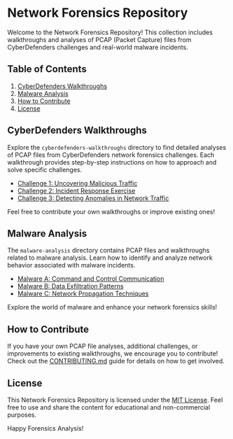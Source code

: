 # Network Forensics Repository

Welcome to the Network Forensics Repository! This collection includes walkthroughs and analyses of PCAP (Packet Capture) files from CyberDefenders challenges and real-world malware incidents.

## Table of Contents

1. [CyberDefenders Walkthroughs](#cyberdefenders-walkthroughs)
2. [Malware Analysis](#malware-analysis)
3. [How to Contribute](#how-to-contribute)
4. [License](#license)

## CyberDefenders Walkthroughs

Explore the `cyberdefenders-walkthroughs` directory to find detailed analyses of PCAP files from CyberDefenders network forensics challenges. Each walkthrough provides step-by-step instructions on how to approach and solve specific challenges.

- [Challenge 1: Uncovering Malicious Traffic](cyberdefenders-walkthroughs/challenge-1/README.md)
- [Challenge 2: Incident Response Exercise](cyberdefenders-walkthroughs/challenge-2/README.md)
- [Challenge 3: Detecting Anomalies in Network Traffic](cyberdefenders-walkthroughs/challenge-3/README.md)

Feel free to contribute your own walkthroughs or improve existing ones!

## Malware Analysis

The `malware-analysis` directory contains PCAP files and walkthroughs related to malware analysis. Learn how to identify and analyze network behavior associated with malware incidents.

- [Malware A: Command and Control Communication](malware-analysis/malware-a/README.md)
- [Malware B: Data Exfiltration Patterns](malware-analysis/malware-b/README.md)
- [Malware C: Network Propagation Techniques](malware-analysis/malware-c/README.md)

Explore the world of malware and enhance your network forensics skills!

## How to Contribute

If you have your own PCAP file analyses, additional challenges, or improvements to existing walkthroughs, we encourage you to contribute! Check out the [CONTRIBUTING.md](CONTRIBUTING.md) guide for details on how to get involved.

## License

This Network Forensics Repository is licensed under the [MIT License](LICENSE). Feel free to use and share the content for educational and non-commercial purposes.

Happy Forensics Analysis!
